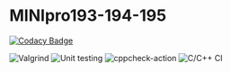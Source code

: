 # MINIpro193-194-195

[![Codacy Badge](https://api.codacy.com/project/badge/Grade/ba2869de8b8842c18d48a743005ce8fd)](https://app.codacy.com/gh/99003193/MINIpro193-194-195?utm_source=github.com&utm_medium=referral&utm_content=99003193/MINIpro193-194-195&utm_campaign=Badge_Grade)

![Valgrind](https://github.com/99003193/MINIpro193-194-195/workflows/Valgrind/badge.svg)
![Unit testing](https://github.com/99003193/MINIpro193-194-195/workflows/Unit%20testing/badge.svg)
![cppcheck-action](https://github.com/99003193/MINIpro193-194-195/workflows/cppcheck-action/badge.svg)
![C/C++ CI](https://github.com/99003193/MINIpro193-194-195/workflows/C/C++%20CI/badge.svg)
